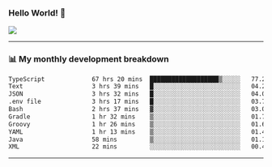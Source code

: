 ### Hello World! 👋

<a>
  <img align="center" src="https://github-readme-stats.vercel.app/api?username=megatunger&count_private=true&include_all_commits=true&bg_color=30,56CCF2,2F80ED&title_color=fff&text_color=fff" />
</a>

------
### 📊 My monthly development breakdown

<!--START_SECTION:waka-->

```txt
TypeScript             67 hrs 20 mins  ███████████████████▒░░░░░   77.23 %
Text                   3 hrs 39 mins   █░░░░░░░░░░░░░░░░░░░░░░░░   04.20 %
JSON                   3 hrs 32 mins   █░░░░░░░░░░░░░░░░░░░░░░░░   04.06 %
.env file              3 hrs 17 mins   █░░░░░░░░░░░░░░░░░░░░░░░░   03.78 %
Bash                   2 hrs 37 mins   ▓░░░░░░░░░░░░░░░░░░░░░░░░   03.00 %
Gradle                 1 hr 32 mins    ▒░░░░░░░░░░░░░░░░░░░░░░░░   01.78 %
Groovy                 1 hr 26 mins    ▒░░░░░░░░░░░░░░░░░░░░░░░░   01.65 %
YAML                   1 hr 13 mins    ▒░░░░░░░░░░░░░░░░░░░░░░░░   01.40 %
Java                   58 mins         ▒░░░░░░░░░░░░░░░░░░░░░░░░   01.12 %
XML                    22 mins         ░░░░░░░░░░░░░░░░░░░░░░░░░   00.42 %
```

<!--END_SECTION:waka-->

------
